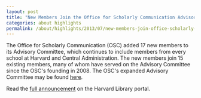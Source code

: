 ```yaml
---
layout: post
title: "New Members Join the Office for Scholarly Communication Advisory Committee"
categories: about highlights
permalink: /about/highlights/2013/07/new-members-join-office-scholarly-communication-advisory-committee/index.html
---
```

<p>The Office for Scholarly Communication (OSC) added 17 new members to its Advisory Committee, which continues to include members from every school at Harvard and Central Administration. The new members join 15 existing members, many of whom have served on the Advisory Committee since the OSC's founding in 2008. The OSC's expanded Advisory Committee may be found <a href="https://osc.hul.harvard.edu/committee" target="_blank">here</a>.</p><p>Read the <a href="http://library.harvard.edu/new-members-office-scholarly-communication-advisory-committee" target="_blank">full announcement</a>&nbsp;on the Harvard Library portal.</p>